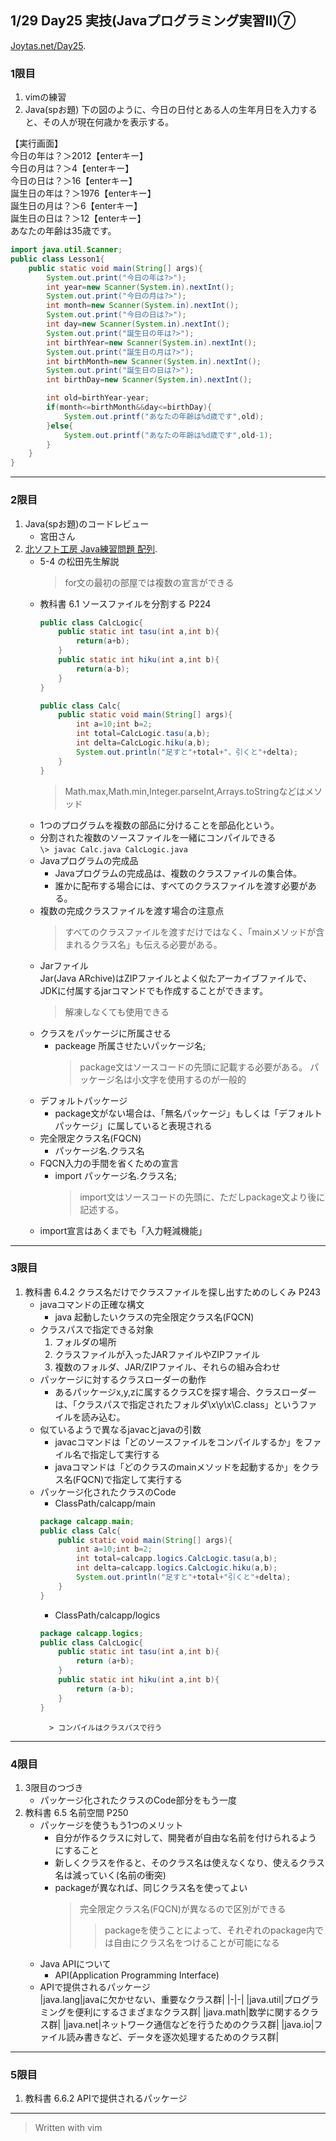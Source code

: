 ## 1/29 Day25 実技(Javaプログラミング実習Ⅱ)⑦
[Joytas.net/Day25]().
### 1限目
1. vimの練習
1. Java(spお題)
下の図のように、今日の日付とある人の生年月日を入力すると、その人が現在何歳かを表示する。

【実行画面】  
今日の年は？＞2012【enterキー】  
今日の月は？＞4【enterキー】  
今日の日は？＞16【enterキー】  
誕生日の年は？＞1976【enterキー】  
誕生日の月は？＞6【enterキー】  
誕生日の日は？＞12【enterキー】  
あなたの年齢は35歳です。
~~~java
import java.util.Scanner;
public class Lesson1{
	public static void main(String[] args){
		System.out.print("今日の年は?>");
		int year=new Scanner(System.in).nextInt();
		System.out.print("今日の月は?>");
		int month=new Scanner(System.in).nextInt();
		System.out.print("今日の日は?>");
		int day=new Scanner(System.in).nextInt();
		System.out.print("誕生日の年は?>");
		int birthYear=new Scanner(System.in).nextInt();
		System.out.print("誕生日の月は?>");
		int birthMonth=new Scanner(System.in).nextInt();
		System.out.print("誕生日の日は?>");
		int birthDay=new Scanner(System.in).nextInt();

		int old=birthYear-year;
		if(month<=birthMonth&&day<=birthDay){
			System.out.printf("あなたの年齢は%d歳です",old);
		}else{
			System.out.printf("あなたの年齢は%d歳です",old-1);
		}
	}
}
~~~
---
### 2限目
1. Java(spお題)のコードレビュー
	- 宮田さん
1. [北ソフト工房 Java練習問題 配列](http://kitako.tokyo/lib/JavaExercise.aspx?id=105).
	- 5-4 の松田先生解説
		> for文の最初の部屋では複数の宣言ができる
	- 教科書 6.1 ソースファイルを分割する P224
		~~~java
		public class CalcLogic{
			public static int tasu(int a,int b){
				return(a+b);
			}
			public static int hiku(int a,int b){
				return(a-b);
			}
		}
		~~~
		~~~java
		public class Calc{
			public static void main(String[] args){
				int a=10;int b=2;
				int total=CalcLogic.tasu(a,b);
				int delta=CalcLogic.hiku(a,b);
				System.out.println("足すと"+total+"、引くと"+delta);
			}
		}
		~~~
		> Math.max,Math.min,Integer.parseInt,Arrays.toStringなどはメソッド
	- 1つのプログラムを複数の部品に分けることを部品化という。
	- 分割された複数のソースファイルを一緒にコンパイルできる  
		`\> javac Calc.java CalcLogic.java`
	- Javaプログラムの完成品
		- Javaプログラムの完成品は、複数のクラスファイルの集合体。
		- 誰かに配布する場合には、すべてのクラスファイルを渡す必要がある。
	- 複数の完成クラスファイルを渡す場合の注意点
		> すべてのクラスファイルを渡すだけではなく、「mainメソッドが含まれるクラス名」も伝える必要がある。
	- Jarファイル  
		Jar(Java ARchive)はZIPファイルとよく似たアーカイブファイルで、JDKに付属するjarコマンドでも作成することができます。
		> 解凍しなくても使用できる
	- クラスをパッケージに所属させる
		- packeage 所属させたいパッケージ名;
			> package文はソースコードの先頭に記載する必要がある。
			> パッケージ名は小文字を使用するのが一般的
	- デフォルトパッケージ
		- package文がない場合は、「無名パッケージ」もしくは「デフォルトパッケージ」に属していると表現される
	- 完全限定クラス名(FQCN)
		- パッケージ名.クラス名
	- FQCN入力の手間を省くための宣言
		- import パッケージ名.クラス名;
			> import文はソースコードの先頭に、ただしpackage文より後に記述する。
	- import宣言はあくまでも「入力軽減機能」
---
### 3限目
1. 教科書 6.4.2 クラス名だけでクラスファイルを探し出すためのしくみ P243
	- javaコマンドの正確な構文
		- java 起動したいクラスの完全限定クラス名(FQCN)
	- クラスパスで指定できる対象
		1. フォルダの場所
		1. クラスファイルが入ったJARファイルやZIPファイル
		1. 複数のフォルダ、JAR/ZIPファイル、それらの組み合わせ
	- パッケージに対するクラスローダーの動作
		- あるパッケージx,y,zに属するクラスCを探す場合、クラスローダーは、「クラスパスで指定されたフォルダ\x\y\x\C.class」というファイルを読み込む。
	- 似ているようで異なるjavacとjavaの引数
		- javacコマンドは「どのソースファイルをコンパイルするか」をファイル名で指定して実行する
		- javaコマンドは「どのクラスのmainメソッドを起動するか」をクラス名(FQCN)で指定して実行する
	- パッケージ化されたクラスのCode
		- ClassPath/calcapp/main
		~~~java
		package calcapp.main;
		public class Calc{
			public static void main(String[] args){
				int a=10;int b=2;
				int total=calcapp.logics.CalcLogic.tasu(a,b);
				int delta=calcapp.logics.CalcLogic.hiku(a,b);
				System.out.println("足すと"+total+"引くと"+delta);
			}
		}
		~~~
		- ClassPath/calcapp/logics
		~~~java
		package calcapp.logics;
		public class CalcLogic{
			public static int tasu(int a,int b){
				return (a+b);
			}
			public static int hiku(int a,int b){
				return (a-b);
			}
		}
		~~~
			> コンパイルはクラスパスで行う
---
### 4限目
1. 3限目のつづき
	- パッケージ化されたクラスのCode部分をもう一度
1. 教科書 6.5 名前空間 P250
	- パッケージを使うもう1つのメリット
		- 自分が作るクラスに対して、開発者が自由な名前を付けられるようにすること
		- 新しくクラスを作ると、そのクラス名は使えなくなり、使えるクラス名は減っていく(名前の衝突)
		- packageが異なれば、同じクラス名を使ってよい
			> 完全限定クラス名(FQCN)が異なるので区別ができる
			>> packageを使うことによって、それぞれのpackage内では自由にクラス名をつけることが可能になる
	- Java APIについて
		- API(Application Programming Interface)
	- APIで提供されるパッケージ  
|java.lang|javaに欠かせない、重要なクラス群|
|-|-|
|java.util|プログラミングを便利にするさまざまなクラス群|
|java.math|数学に関するクラス群|
|java.net|ネットワーク通信などを行うためのクラス群|
|java.io|ファイル読み書きなど、データを逐次処理するためのクラス群|
---
### 5限目
1. 教科書 6.6.2 APIで提供されるパッケージ
---
> Written with vim
